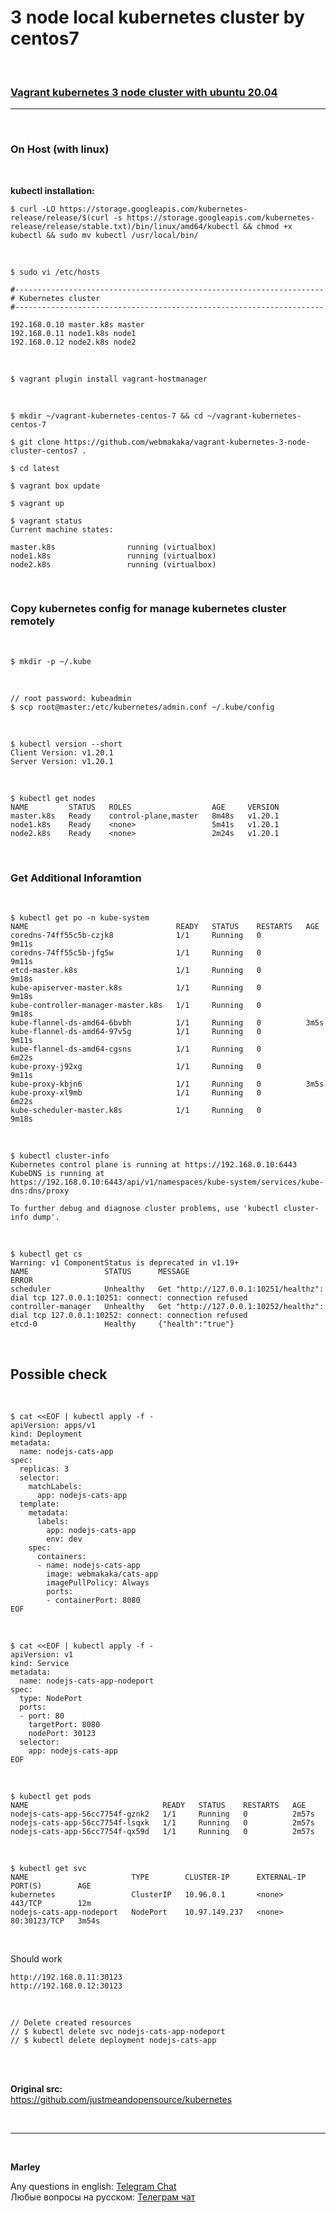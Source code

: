 # 3 node local kubernetes cluster by centos7


<br/>

### [Vagrant kubernetes 3 node cluster with ubuntu 20.04](https://github.com/webmakaka/vagrant-kubernetes-3-node-cluster-ubuntu-20.04)

___

<br/>

### On Host (with linux)

<br/>

**kubectl installation:**

```
$ curl -LO https://storage.googleapis.com/kubernetes-release/release/$(curl -s https://storage.googleapis.com/kubernetes-release/release/stable.txt)/bin/linux/amd64/kubectl && chmod +x kubectl && sudo mv kubectl /usr/local/bin/
```

<br/>

    $ sudo vi /etc/hosts

```
#---------------------------------------------------------------------
# Kubernetes cluster
#---------------------------------------------------------------------

192.168.0.10 master.k8s master
192.168.0.11 node1.k8s node1
192.168.0.12 node2.k8s node2
```

<br/>

    $ vagrant plugin install vagrant-hostmanager

<br/>

    $ mkdir ~/vagrant-kubernetes-centos-7 && cd ~/vagrant-kubernetes-centos-7

    $ git clone https://github.com/webmakaka/vagrant-kubernetes-3-node-cluster-centos7 .

    $ cd latest

    $ vagrant box update

    $ vagrant up

    $ vagrant status
    Current machine states:

    master.k8s                running (virtualbox)
    node1.k8s                 running (virtualbox)
    node2.k8s                 running (virtualbox)


<br/>

### Copy kubernetes config for manage kubernetes cluster remotely

<br/>

    $ mkdir -p ~/.kube

<!--

<br/>

    $ export KUBECONFIG=/etc/kubernetes/admin.conf

-->

<br/>

    // root password: kubeadmin
    $ scp root@master:/etc/kubernetes/admin.conf ~/.kube/config

<br/>

    $ kubectl version --short
    Client Version: v1.20.1
    Server Version: v1.20.1

<br/>

    $ kubectl get nodes
    NAME         STATUS   ROLES                  AGE     VERSION
    master.k8s   Ready    control-plane,master   8m48s   v1.20.1
    node1.k8s    Ready    <none>                 5m41s   v1.20.1
    node2.k8s    Ready    <none>                 2m24s   v1.20.1

<br/>

### Get Additional Inforamtion

<br/>

    $ kubectl get po -n kube-system
    NAME                                 READY   STATUS    RESTARTS   AGE
    coredns-74ff55c5b-czjk8              1/1     Running   0          9m11s
    coredns-74ff55c5b-jfg5w              1/1     Running   0          9m11s
    etcd-master.k8s                      1/1     Running   0          9m18s
    kube-apiserver-master.k8s            1/1     Running   0          9m18s
    kube-controller-manager-master.k8s   1/1     Running   0          9m18s
    kube-flannel-ds-amd64-6bvbh          1/1     Running   0          3m5s
    kube-flannel-ds-amd64-97v5g          1/1     Running   0          9m11s
    kube-flannel-ds-amd64-cgsns          1/1     Running   0          6m22s
    kube-proxy-j92xg                     1/1     Running   0          9m11s
    kube-proxy-kbjn6                     1/1     Running   0          3m5s
    kube-proxy-xl9mb                     1/1     Running   0          6m22s
    kube-scheduler-master.k8s            1/1     Running   0          9m18s


<br/>

    $ kubectl cluster-info
    Kubernetes control plane is running at https://192.168.0.10:6443
    KubeDNS is running at https://192.168.0.10:6443/api/v1/namespaces/kube-system/services/kube-dns:dns/proxy

    To further debug and diagnose cluster problems, use 'kubectl cluster-info dump'.


<br/>


    $ kubectl get cs
    Warning: v1 ComponentStatus is deprecated in v1.19+
    NAME                 STATUS      MESSAGE                                                                                       ERROR
    scheduler            Unhealthy   Get "http://127.0.0.1:10251/healthz": dial tcp 127.0.0.1:10251: connect: connection refused   
    controller-manager   Unhealthy   Get "http://127.0.0.1:10252/healthz": dial tcp 127.0.0.1:10252: connect: connection refused   
    etcd-0               Healthy     {"health":"true"}                                                                             


<br/>

## Possible check



<br/>

```
$ cat <<EOF | kubectl apply -f -
apiVersion: apps/v1
kind: Deployment
metadata:
  name: nodejs-cats-app
spec:
  replicas: 3
  selector:
    matchLabels:
      app: nodejs-cats-app
  template:
    metadata:
      labels:
        app: nodejs-cats-app
        env: dev
    spec:
      containers:
      - name: nodejs-cats-app
        image: webmakaka/cats-app
        imagePullPolicy: Always
        ports:
        - containerPort: 8080
EOF
```

<br/>

```
$ cat <<EOF | kubectl apply -f -
apiVersion: v1
kind: Service
metadata:
  name: nodejs-cats-app-nodeport
spec:
  type: NodePort
  ports:
  - port: 80
    targetPort: 8080
    nodePort: 30123
  selector:
    app: nodejs-cats-app
EOF
```

<br/>

```
$ kubectl get pods
NAME                              READY   STATUS    RESTARTS   AGE
nodejs-cats-app-56cc7754f-gznk2   1/1     Running   0          2m57s
nodejs-cats-app-56cc7754f-lsqxk   1/1     Running   0          2m57s
nodejs-cats-app-56cc7754f-qx59d   1/1     Running   0          2m57s
```



<br/>

```
$ kubectl get svc
NAME                       TYPE        CLUSTER-IP      EXTERNAL-IP   PORT(S)        AGE
kubernetes                 ClusterIP   10.96.0.1       <none>        443/TCP        12m
nodejs-cats-app-nodeport   NodePort    10.97.149.237   <none>        80:30123/TCP   3m54s

```

<br/>

Should work

````
http://192.168.0.11:30123
http://192.168.0.12:30123
````

<br/>

    // Delete created resources
    // $ kubectl delete svc nodejs-cats-app-nodeport
    // $ kubectl delete deployment nodejs-cats-app


<br/>
<br/>

**Original src:**  
https://github.com/justmeandopensource/kubernetes

<br/>

---

<br/>

**Marley**

Any questions in english: <a href="https://jsdev.org/chat/">Telegram Chat</a>  
Любые вопросы на русском: <a href="https://jsdev.ru/chat/">Телеграм чат</a>

